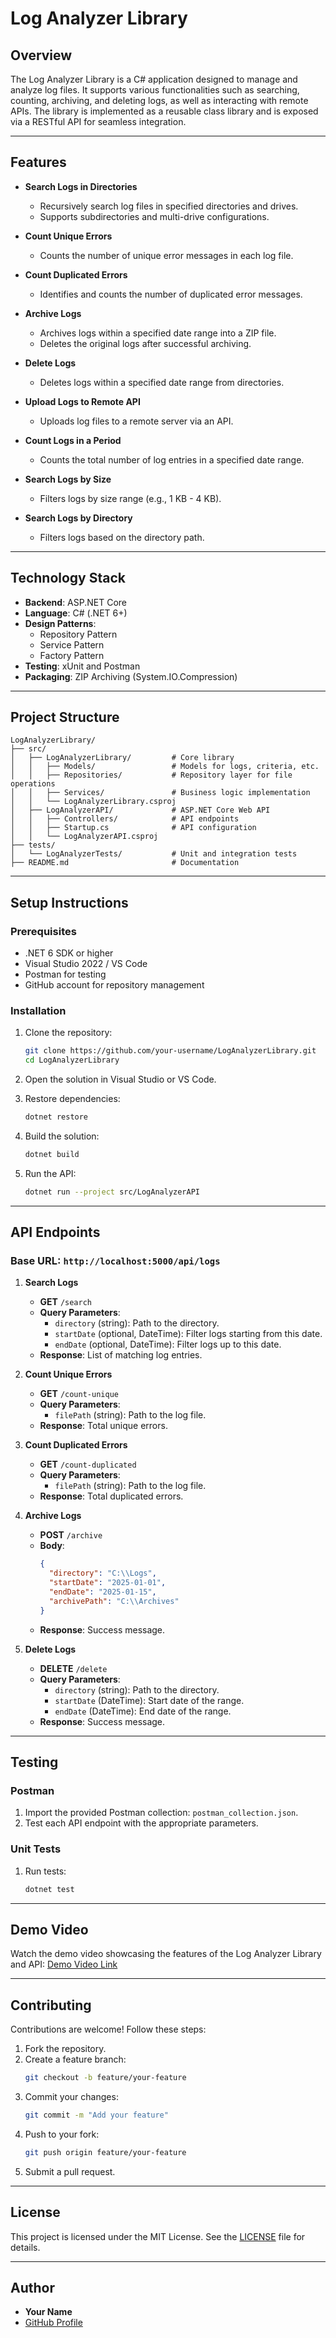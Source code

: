 # **Log Analyzer Library**

## **Overview**

The Log Analyzer Library is a C# application designed to manage and analyze log files. It supports various functionalities such as searching, counting, archiving, and deleting logs, as well as interacting with remote APIs. The library is implemented as a reusable class library and is exposed via a RESTful API for seamless integration.

---

## **Features**

- **Search Logs in Directories**
  - Recursively search log files in specified directories and drives.
  - Supports subdirectories and multi-drive configurations.
  
- **Count Unique Errors**
  - Counts the number of unique error messages in each log file.

- **Count Duplicated Errors**
  - Identifies and counts the number of duplicated error messages.

- **Archive Logs**
  - Archives logs within a specified date range into a ZIP file.
  - Deletes the original logs after successful archiving.

- **Delete Logs**
  - Deletes logs within a specified date range from directories.

- **Upload Logs to Remote API**
  - Uploads log files to a remote server via an API.

- **Count Logs in a Period**
  - Counts the total number of log entries in a specified date range.

- **Search Logs by Size**
  - Filters logs by size range (e.g., 1 KB - 4 KB).

- **Search Logs by Directory**
  - Filters logs based on the directory path.

---

## **Technology Stack**

- **Backend**: ASP.NET Core
- **Language**: C# (.NET 6+)
- **Design Patterns**:
  - Repository Pattern
  - Service Pattern
  - Factory Pattern
- **Testing**: xUnit and Postman
- **Packaging**: ZIP Archiving (System.IO.Compression)

---

## **Project Structure**

```plaintext
LogAnalyzerLibrary/
├── src/
│   ├── LogAnalyzerLibrary/         # Core library
│   │   ├── Models/                 # Models for logs, criteria, etc.
│   │   ├── Repositories/           # Repository layer for file operations
│   │   ├── Services/               # Business logic implementation
│   │   └── LogAnalyzerLibrary.csproj
│   ├── LogAnalyzerAPI/             # ASP.NET Core Web API
│   │   ├── Controllers/            # API endpoints
│   │   ├── Startup.cs              # API configuration
│   │   └── LogAnalyzerAPI.csproj
├── tests/
│   └── LogAnalyzerTests/           # Unit and integration tests
├── README.md                       # Documentation
```

---

## **Setup Instructions**

### **Prerequisites**

- .NET 6 SDK or higher
- Visual Studio 2022 / VS Code
- Postman for testing
- GitHub account for repository management

### **Installation**

1. Clone the repository:
   ```bash
   git clone https://github.com/your-username/LogAnalyzerLibrary.git
   cd LogAnalyzerLibrary
   ```

2. Open the solution in Visual Studio or VS Code.

3. Restore dependencies:
   ```bash
   dotnet restore
   ```

4. Build the solution:
   ```bash
   dotnet build
   ```

5. Run the API:
   ```bash
   dotnet run --project src/LogAnalyzerAPI
   ```

---

## **API Endpoints**

### **Base URL:** `http://localhost:5000/api/logs`

1. **Search Logs**
   - **GET** `/search`
   - **Query Parameters**:
     - `directory` (string): Path to the directory.
     - `startDate` (optional, DateTime): Filter logs starting from this date.
     - `endDate` (optional, DateTime): Filter logs up to this date.
   - **Response**: List of matching log entries.

2. **Count Unique Errors**
   - **GET** `/count-unique`
   - **Query Parameters**:
     - `filePath` (string): Path to the log file.
   - **Response**: Total unique errors.

3. **Count Duplicated Errors**
   - **GET** `/count-duplicated`
   - **Query Parameters**:
     - `filePath` (string): Path to the log file.
   - **Response**: Total duplicated errors.

4. **Archive Logs**
   - **POST** `/archive`
   - **Body**:
     ```json
     {
       "directory": "C:\\Logs",
       "startDate": "2025-01-01",
       "endDate": "2025-01-15",
       "archivePath": "C:\\Archives"
     }
     ```
   - **Response**: Success message.

5. **Delete Logs**
   - **DELETE** `/delete`
   - **Query Parameters**:
     - `directory` (string): Path to the directory.
     - `startDate` (DateTime): Start date of the range.
     - `endDate` (DateTime): End date of the range.
   - **Response**: Success message.

---

## **Testing**

### **Postman**

1. Import the provided Postman collection: `postman_collection.json`.
2. Test each API endpoint with the appropriate parameters.

### **Unit Tests**

1. Run tests:
   ```bash
   dotnet test
   ```

---

## **Demo Video**

Watch the demo video showcasing the features of the Log Analyzer Library and API:
[Demo Video Link](#)

---

## **Contributing**

Contributions are welcome! Follow these steps:

1. Fork the repository.
2. Create a feature branch:
   ```bash
   git checkout -b feature/your-feature
   ```
3. Commit your changes:
   ```bash
   git commit -m "Add your feature"
   ```
4. Push to your fork:
   ```bash
   git push origin feature/your-feature
   ```
5. Submit a pull request.

---

## **License**

This project is licensed under the MIT License. See the [LICENSE](LICENSE) file for details.

---

## **Author**

- **Your Name**
- [GitHub Profile](https://github.com/FaroukOyekunle)
